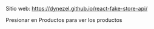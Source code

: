 Sitio web: https://dynezel.github.io/react-fake-store-api/

Presionar en Productos para ver los productos
